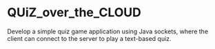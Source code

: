 # QUiZ_over_the_CLOUD
Develop a simple quiz game application using Java  sockets, where the client can connect to the server  to play a text-based quiz.
